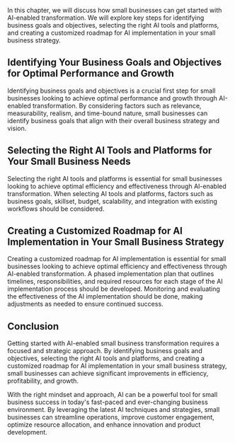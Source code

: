 
In this chapter, we will discuss how small businesses can get started with AI-enabled transformation. We will explore key steps for identifying business goals and objectives, selecting the right AI tools and platforms, and creating a customized roadmap for AI implementation in your small business strategy.

Identifying Your Business Goals and Objectives for Optimal Performance and Growth
---------------------------------------------------------------------------------

Identifying business goals and objectives is a crucial first step for small businesses looking to achieve optimal performance and growth through AI-enabled transformation. By considering factors such as relevance, measurability, realism, and time-bound nature, small businesses can identify business goals that align with their overall business strategy and vision.

Selecting the Right AI Tools and Platforms for Your Small Business Needs
------------------------------------------------------------------------

Selecting the right AI tools and platforms is essential for small businesses looking to achieve optimal efficiency and effectiveness through AI-enabled transformation. When selecting AI tools and platforms, factors such as business goals, skillset, budget, scalability, and integration with existing workflows should be considered.

Creating a Customized Roadmap for AI Implementation in Your Small Business Strategy
-----------------------------------------------------------------------------------

Creating a customized roadmap for AI implementation is essential for small businesses looking to achieve optimal efficiency and effectiveness through AI-enabled transformation. A phased implementation plan that outlines timelines, responsibilities, and required resources for each stage of the AI implementation process should be developed. Monitoring and evaluating the effectiveness of the AI implementation should be done, making adjustments as needed to ensure continued success.

Conclusion
----------

Getting started with AI-enabled small business transformation requires a focused and strategic approach. By identifying business goals and objectives, selecting the right AI tools and platforms, and creating a customized roadmap for AI implementation in your small business strategy, small businesses can achieve significant improvements in efficiency, profitability, and growth.

With the right mindset and approach, AI can be a powerful tool for small business success in today's fast-paced and ever-changing business environment. By leveraging the latest AI techniques and strategies, small businesses can streamline operations, improve customer engagement, optimize resource allocation, and enhance innovation and product development.
